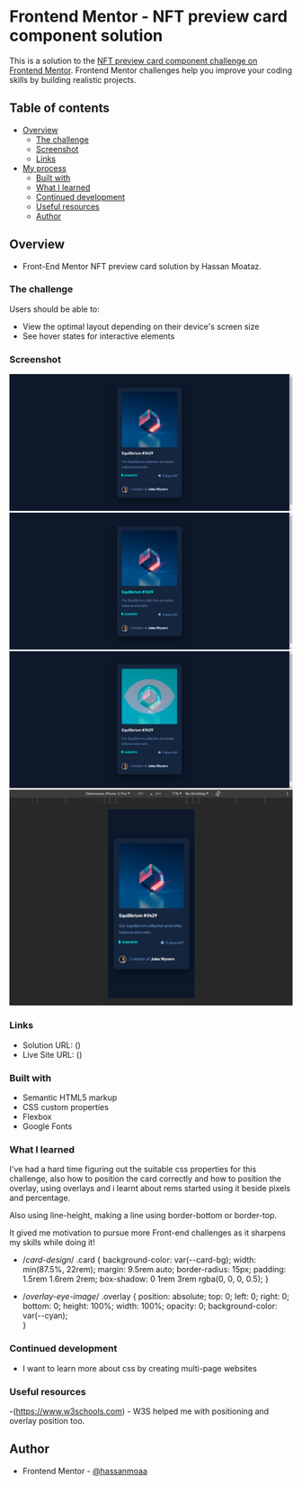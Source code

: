 # Frontend Mentor - NFT preview card component solution

This is a solution to the [NFT preview card component challenge on Frontend Mentor](https://www.frontendmentor.io/challenges/nft-preview-card-component-SbdUL_w0U). Frontend Mentor challenges help you improve your coding skills by building realistic projects. 

## Table of contents

- [Overview](#overview)
  - [The challenge](#the-challenge)
  - [Screenshot](#screenshot)
  - [Links](#links)
- [My process](#my-process)
  - [Built with](#built-with)
  - [What I learned](#what-i-learned)
  - [Continued development](#continued-development)
  - [Useful resources](#useful-resources)
  - [Author](#author)


## Overview

- Front-End Mentor NFT preview card solution by Hassan Moataz.

### The challenge

Users should be able to:

- View the optimal layout depending on their device's screen size
- See hover states for interactive elements


### Screenshot

![Desktop-PNG](solution-screens/desktop-design.png)
![Desktop-text-effect-PNG](solution-screens/desktop-design-text-effect.png)
![Desktop-text-effect-PNG](solution-screens/desktop-design-overlay-effect.png)
![Mobile-PNG](solution-screens/mobile-design.png)


### Links

- Solution URL: ()
- Live Site URL: ()


### Built with

- Semantic HTML5 markup
- CSS custom properties
- Flexbox
- Google Fonts


### What I learned

I've had a hard time figuring out the suitable css properties for this challenge, also how to position the card correctly and how to position the overlay, using overlays and i learnt about rems started using it beside pixels and percentage.

Also using line-height, making a line using border-bottom or border-top.

It gived me motivation to pursue more Front-end challenges as it sharpens my skills while doing it!



- /*card-design*/
.card {
    background-color: var(--card-bg);
    width: min(87.5%, 22rem);
    margin: 9.5rem auto;
    border-radius: 15px;
    padding: 1.5rem 1.6rem 2rem;
    box-shadow: 0 1rem 3rem rgba(0, 0, 0, 0.5);
}


- /*overlay-eye-image*/
.overlay {
    position: absolute;
    top: 0;
    left: 0;
    right: 0;
    bottom: 0;
    height: 100%;
    width: 100%;
    opacity: 0;
    background-color: var(--cyan);    
}


### Continued development

- I want to learn more about css by creating multi-page websites

### Useful resources

-(https://www.w3schools.com) - W3S helped me with positioning and overlay position too.


## Author

- Frontend Mentor - [@hassanmoaa](https://www.frontendmentor.io/profile/hassanmoaa)